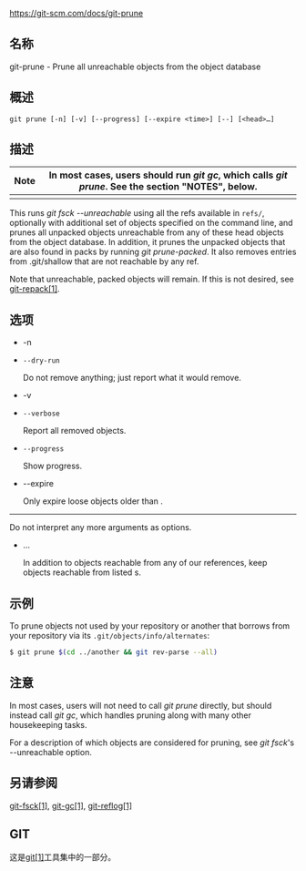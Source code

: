 https://git-scm.com/docs/git-prune

## 名称

git-prune - Prune all unreachable objects from the object database

## 概述

```
git prune [-n] [-v] [--progress] [--expire <time>] [--] [<head>…]
```

## 描述

| Note | In most cases, users should run *git gc*, which calls *git prune*. See the section "NOTES", below. |
| ---- | ------------------------------------------------------------ |
|      |                                                              |

This runs *git fsck --unreachable* using all the refs available in `refs/`, optionally with additional set of objects specified on the command line, and prunes all unpacked objects unreachable from any of these head objects from the object database. In addition, it prunes the unpacked objects that are also found in packs by running *git prune-packed*. It also removes entries from .git/shallow that are not reachable by any ref.

Note that unreachable, packed objects will remain. If this is not desired, see [git-repack[1]](../git-repack).

## 选项

- -n

- `--dry-run`

  Do not remove anything; just report what it would remove.

- -v

- `--verbose`

  Report all removed objects.

- `--progress`

  Show progress.

- --expire <time>

  Only expire loose objects older than <time>.

- --

  Do not interpret any more arguments as options.

- <head>…

  In addition to objects reachable from any of our references, keep objects reachable from listed <head>s.

## 示例

To prune objects not used by your repository or another that borrows from your repository via its `.git/objects/info/alternates`:

``` bash
$ git prune $(cd ../another && git rev-parse --all)
```

## 注意

In most cases, users will not need to call *git prune* directly, but should instead call *git gc*, which handles pruning along with many other housekeeping tasks.

For a description of which objects are considered for pruning, see *git fsck*'s --unreachable option.

## 另请参阅

[git-fsck[1]](../git-fsck), [git-gc[1]](../git-gc), [git-reflog[1]](../git-reflog)

## GIT

  这是[git[1]](../../Git)工具集中的一部分。